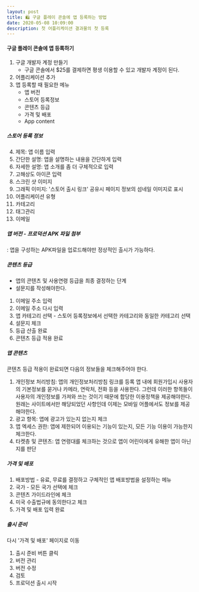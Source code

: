 ```yaml
---
layout: post
title: 🛍️ 구글 플레이 콘솔에 앱 등록하는 방법
date: 2020-05-08 10:09:00
description: 첫 어플리케이션 결과물의 첫 등록
---
```


#### 구글 플레이 콘솔에 앱 등록하기
1. 구글 개발자 계정 만들기
	* 구글 콘솔에서 $25를 결제하면 평생 이용할 수 있고 개발자 계정이 된다.
2. 어플리케이션 추가
3. 앱 등록할 때 필요한 메뉴
	* 앱 버전
	* 스토어 등록정보
	* 콘텐츠 등급
	* 가격 및 배포
	* App content

##### 스토어 등록 정보
4. 제목: 앱 이름 입력
5. 간단한 설명: 앱을 설명하는 내용을 간단하게 입력
6. 자세한 설명: 앱 소개를 좀 더 구체적으로 입력
7. 고해상도 아이콘 입력
8. 스크린 샷 이미지
9. 그래픽 이미지: '스토어 출시 링크' 공유시 페이지 정보의 섬네일 이미지로 표시
10. 어플리케이션 유형
11. 카테고리
12. 태그관리
13. 이메일

##### 앱 버전 - 프로덕션 APK 파일 첨부
: 앱을 구성하는 APK파일을 업로드해야만 정상적인 출시가 가능하다.

##### 콘텐츠 등급
* 앱의 콘텐츠 및 사용연령 등급을 최종 결정하는 단계
* 설문지를 작성해야한다.
1. 이메일 주소 입력
2. 이메일 주소 다시 입력
3. 앱 카테고리 선택 - 스토어 등록정보에서 선택한 카테고리와 동일한 카테고리 선택
4. 설문지 체크
5. 등급 산출 완료
6. 콘텐츠 등급 적용 완료

##### 앱 콘텐츠
콘텐츠 등급 적용이 완료되면 다음의 정보들을 체크해주어야 한다.
1. 개인정보 처리방침: 앱의 개인정보처리방침 링크를 등록
앱 내에 회원가입시 사용자의 기본정보를 묻거나 카메라, 연락처, 전화 등을 사용한다.
그런데 이러한 항목들이 사용자의 개인정보를 가져와 쓰는 것이기 때문에 합당한 이용정책을 제공해야한다.
원래는 사이트에서만 해당되었던 사항인데 이제는 모바일 어플에서도 정보를 제공해야한다.
2. 광고 항목: 앱에 광고가 있는지 없는지 체크
3. 앱 엑세스 권한: 앱에 제한되어 이용되는 기능이 있는지, 모든 기능 이용이 가능한지 체크한다.
4. 타켓층 및 콘텐츠: 앱 연령대를 체크하는 것으로 앱이 어린이에게 유해한 앱이 아닌지를 판단

##### 가격 및 배포
1. 배포방법 - 유료, 무료를 결정하고 구체적인 앱 배포방법을 설정하는 메뉴
2. 국가 - 모든 국가 선택에 체크
3. 콘텐츠 가이드라인에 체크
4. 미국 수출법규에 동의한다고 체크
5. 가격 및 배포 입력 완료

##### 출시 준비
다시 '가격 및 배포' 페이지로 이동
1. 출시 준비 버튼 클릭
2. 버전 관리
3. 버전 수정
4. 검토
5. 프로덕션 출시 시작
